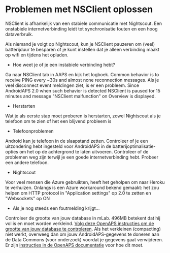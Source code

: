# Problemen met NSClient oplossen

NSClient is afhankelijk van een stabiele communicatie met Nightscout. Een onstabiele internetverbinding leidt tot synchronisatie fouten en een hoog dataverbruik.

Als niemand je volgt op Nightscout, kun je NSClient pauzeren om (veel) batterijduur te besparen of je kunt instellen dat je alleen verbinding maakt op wifi en tijdens het opladen.

* Hoe weet je of je een instabiele verbinding hebt?

Ga naar NSClient tab in AAPS en kijk het logboek. Common behavior is to receive PING every ~30s and almost none reconnection messages. Als je veel disconnect event meldingen ziet, is er een probleem. Since AndroidAPS 2.0 when such behavior is detected NSClient is paused for 15 minutes and message "NSClient malfunction" on Overview is displayed.

* Herstarten

Wat je als eerste stap moet proberen is herstarten, zowel Nightscout als je telefoon om te zien of het een blijvend probleem is

* Telefoonproblemen

Android kan je telefoon in de slaapstand zetten. Controleer of je een uitzondering hebt ingesteld voor AndroidAPS in de batterijoptimalisatie-opties om het op de achtergrond te laten uitvoeren. Controleer of de problemen weg zijn terwijl je een goede internetverbinding hebt. Probeer een andere telefoon.

* Nightscout

Voor veel mensen die Azure gebruikten, heeft het geholpen om naar Heroku te verhuizen. Onlangs is een Azure workaround bekend gemaakt: het zou helpen om HTTP protocol in "Application settings" op 2.0 te zetten en "Websockets" op ON

* Als je nog steeds een foutmelding krijgt...

Controleer de grootte van jouw database in mLab. 496MB betekent dat hij vol is en moet worden verkleind. [Volg deze OpenAPS instructies om de grootte van jouw database te controleren](https://openaps.readthedocs.io/en/latest/docs/Troubleshooting/Rig-NS-communications-troubleshooting.html#mlab-maintenance). Als het verkleinen (compacting) niet werkt, overweeg dan om jouw AndroidAPS-gegevens te doneren aan de Data Commons (voor onderzoek) voordat je gegevens gaat verwijderen. Er zijn [instructies in de OpenAPS documentatie](https://openaps.readthedocs.io/en/latest/docs/Give%20Back-Pay%20It%20Forward/data-commons-data-donation.html) voor hoe dit moet.